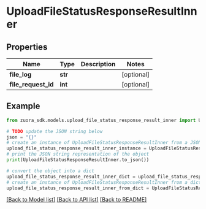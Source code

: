 # UploadFileStatusResponseResultInner


## Properties

Name | Type | Description | Notes
------------ | ------------- | ------------- | -------------
**file_log** | **str** |  | [optional] 
**file_request_id** | **int** |  | [optional] 

## Example

```python
from zuora_sdk.models.upload_file_status_response_result_inner import UploadFileStatusResponseResultInner

# TODO update the JSON string below
json = "{}"
# create an instance of UploadFileStatusResponseResultInner from a JSON string
upload_file_status_response_result_inner_instance = UploadFileStatusResponseResultInner.from_json(json)
# print the JSON string representation of the object
print(UploadFileStatusResponseResultInner.to_json())

# convert the object into a dict
upload_file_status_response_result_inner_dict = upload_file_status_response_result_inner_instance.to_dict()
# create an instance of UploadFileStatusResponseResultInner from a dict
upload_file_status_response_result_inner_from_dict = UploadFileStatusResponseResultInner.from_dict(upload_file_status_response_result_inner_dict)
```
[[Back to Model list]](../README.md#documentation-for-models) [[Back to API list]](../README.md#documentation-for-api-endpoints) [[Back to README]](../README.md)


